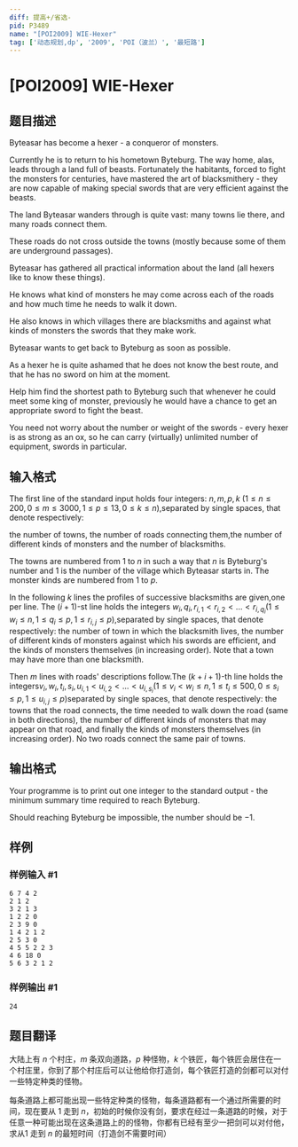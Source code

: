 ```yaml
---
diff: 提高+/省选-
pid: P3489
name: "[POI2009] WIE-Hexer"
tag: ['动态规划,dp', '2009', 'POI（波兰）', '最短路']
---
```

# [POI2009] WIE-Hexer
## 题目描述

Byteasar has become a hexer - a conqueror of monsters.

Currently he is to return to his hometown Byteburg. The way home, alas, leads through a land full of beasts. Fortunately the habitants, forced to fight the monsters for centuries, have mastered the art of blacksmithery - they are now capable of making special swords that are very efficient against the beasts.

The land Byteasar wanders through is quite vast: many towns lie there, and many roads connect them.

These roads do not cross outside the towns (mostly because some of them are underground passages).

Byteasar has gathered all practical information about the land (all hexers like to know these things).

He knows what kind of monsters he may come across each of the roads and how much time he needs to walk it down.

He also knows in which villages there are blacksmiths and against what kinds of monsters the swords that they make work.

Byteasar wants to get back to Byteburg as soon as possible.

As a hexer he is quite ashamed that he does not know the best route, and that he has no sword on him at the moment.

Help him find the shortest path to Byteburg such that whenever he could meet some king of monster, previously he would have a chance to get an appropriate sword to fight the beast.

You need not worry about the number or weight of the swords - every hexer is as strong as an ox, so he can carry (virtually) unlimited number of equipment, swords in particular.

## 输入格式

The first line of the standard input holds four integers: $n,m,p,k$ ($1\le n\le 200,0\le m\le 3000,1\le p\le 13,0\le k\le n$),separated by single spaces, that denote respectively:

the number of towns, the number of roads connecting them,the number of different kinds of monsters and the number of blacksmiths.

The towns are numbered from $1$ to $n$ in such a way that $n$ is Byteburg's number and $1$ is the number of the village which Byteasar starts in. The monster kinds are numbered from $1$ to $p$.

In the following $k$ lines the profiles of successive blacksmiths are given,one per line. The $(i+1)$-st line holds the integers $w_i,q_i,r_{i,1}<r_{i,2}<...<r_{i,q_i}$($1\le w_i\le n,1\le q_i\le p,1\le r_{i,j}\le p$),separated by single spaces, that denote respectively: the number of town in which the blacksmith lives, the number of different kinds of monsters against which his swords are efficient, and the kinds of monsters themselves (in increasing order). Note that a town may have more than one blacksmith.

Then $m$ lines with roads' descriptions follow.The $(k+i+1)$-th line holds the integers$v_i,w_i,t_i,s_i,u_{i,1}<u_{i,2}<...<u_{i,s_i}$($1\le v_i<w_i\le n,1\le t_i\le 500,0\le s_i\le p,1\le u_{i,j}\le p$)separated by single spaces, that denote respectively: the towns that the road connects, the time needed to walk down the road (same in both directions), the number of different kinds of monsters that may appear on that road, and finally the kinds of monsters themselves (in increasing order). No two roads connect the same pair of towns.

## 输出格式

Your programme is to print out one integer to the standard output -  the minimum summary time required to reach Byteburg.

Should reaching Byteburg be impossible, the number should be $-1$.

## 样例

### 样例输入 #1
```
6 7 4 2
2 1 2
3 2 1 3
1 2 2 0
2 3 9 0
1 4 2 1 2
2 5 3 0
4 5 5 2 2 3
4 6 18 0
5 6 3 2 1 2

```
### 样例输出 #1
```
24

```
## 题目翻译

大陆上有 $n$ 个村庄，$m$ 条双向道路，$p$ 种怪物，$k$ 个铁匠，每个铁匠会居住在一个村庄里，你到了那个村庄后可以让他给你打造剑，每个铁匠打造的剑都可以对付一些特定种类的怪物。

每条道路上都可能出现一些特定种类的怪物，每条道路都有一个通过所需要的时间，现在要从 $1$ 走到 $n$，初始的时候你没有剑，要求在经过一条道路的时候，对于任意一种可能出现在这条道路上的的怪物，你都有已经有至少一把剑可以对付他，求从$1$ 走到 $n$ 的最短时间（打造剑不需要时间）

